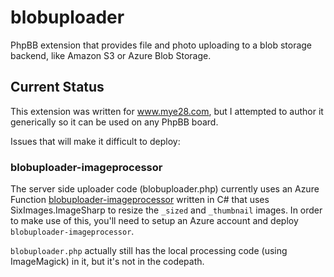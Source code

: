 # blobuploader
PhpBB extension that provides file and photo uploading to a blob storage backend, like Amazon S3 or Azure Blob Storage.

## Current Status

This extension was written for www.mye28.com, but I attempted to author it generically so it can be used on any PhpBB board.

Issues that will make it difficult to deploy:

### blobuploader-imageprocessor

The server side uploader code (blobuploader.php) currently uses an Azure Function [blobuploader-imageprocessor](https://github.com/tig/blobuploader-imageprocessor) written in C# that uses SixImages.ImageSharp to resize the `_sized` and `_thumbnail` images. In order to make use of this, you'll need to setup an Azure account and deploy `blobuploader-imageprocessor`. 

`blobuploader.php` actually still has the local processing code (using ImageMagick) in it, but it's not in the codepath. 

